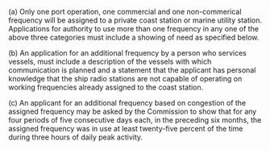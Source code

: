 (a) Only one port operation, one commercial and one non-commerical frequency will be assigned to a private coast station or marine utility station. Applications for authority to use more than one frequency in any one of the above three categories must include a showing of need as specified below.

(b) An application for an additional frequency by a person who services vessels, must include a description of the vessels with which communication is planned and a statement that the applicant has personal knowledge that the ship radio stations are not capable of operating on working frequencies already assigned to the coast station.

(c) An applicant for an additional frequency based on congestion of the assigned frequency may be asked by the Commission to show that for any four periods of five consecutive days each, in the preceding six months, the assigned frequency was in use at least twenty-five percent of the time during three hours of daily peak activity.

